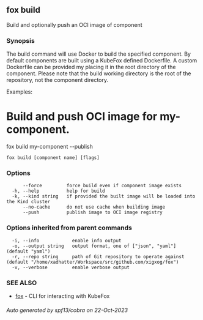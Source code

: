 ## fox build

Build and optionally push an OCI image of component

### Synopsis


The build command will use Docker to build the specified component. By default
components are built using a KubeFox defined Dockerfile. A custom Dockerfile can
be provided my placing it in the root directory of the component. Please note
that the build working directory is the root of the repository, not the
component directory.

Examples:
  # Build and push OCI image for my-component.
  fox build my-component --publish


```
fox build [component name] [flags]
```

### Options

```
      --force         force build even if component image exists
  -h, --help          help for build
  -k, --kind string   if provided the built image will be loaded into the Kind cluster
      --no-cache      do not use cache when building image
      --push          publish image to OCI image registry
```

### Options inherited from parent commands

```
  -i, --info            enable info output
  -o, --output string   output format, one of ["json", "yaml"] (default "yaml")
  -r, --repo string     path of Git repository to operate against (default "/home/xadhatter/Workspace/src/github.com/xigxog/fox")
  -v, --verbose         enable verbose output
```

### SEE ALSO

* [fox](fox.md)	 - CLI for interacting with KubeFox

###### Auto generated by spf13/cobra on 22-Oct-2023
